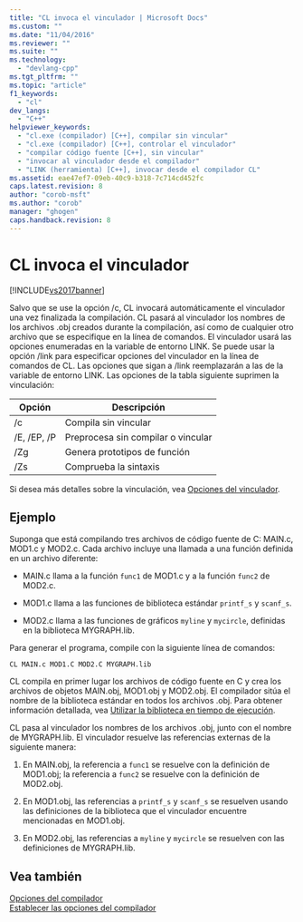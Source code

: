```yaml
---
title: "CL invoca el vinculador | Microsoft Docs"
ms.custom: ""
ms.date: "11/04/2016"
ms.reviewer: ""
ms.suite: ""
ms.technology: 
  - "devlang-cpp"
ms.tgt_pltfrm: ""
ms.topic: "article"
f1_keywords: 
  - "cl"
dev_langs: 
  - "C++"
helpviewer_keywords: 
  - "cl.exe (compilador) [C++], compilar sin vincular"
  - "cl.exe (compilador) [C++], controlar el vinculador"
  - "compilar código fuente [C++], sin vincular"
  - "invocar al vinculador desde el compilador"
  - "LINK (herramienta) [C++], invocar desde el compilador CL"
ms.assetid: eae47ef7-09eb-40c9-b318-7c714cd452fc
caps.latest.revision: 8
author: "corob-msft"
ms.author: "corob"
manager: "ghogen"
caps.handback.revision: 8
---
```

# CL invoca el vinculador
[!INCLUDE[vs2017banner](../../assembler/inline/includes/vs2017banner.md)]

Salvo que se use la opción \/c, CL invocará automáticamente el vinculador una vez finalizada la compilación.  CL pasará al vinculador los nombres de los archivos .obj creados durante la compilación, así como de cualquier otro archivo que se especifique en la línea de comandos.  El vinculador usará las opciones enumeradas en la variable de entorno LINK.  Se puede usar la opción \/link para especificar opciones del vinculador en la línea de comandos de CL.  Las opciones que sigan a \/link reemplazarán a las de la variable de entorno LINK.  Las opciones de la tabla siguiente suprimen la vinculación:  
  
|Opción|Descripción|  
|------------|-----------------|  
|\/c|Compila sin vincular|  
|\/E, \/EP, \/P|Preprocesa sin compilar o vincular|  
|\/Zg|Genera prototipos de función|  
|\/Zs|Comprueba la sintaxis|  
  
 Si desea más detalles sobre la vinculación, vea [Opciones del vinculador](../../build/reference/linker-options.md).  
  
## Ejemplo  
 Suponga que está compilando tres archivos de código fuente de C: MAIN.c, MOD1.c y MOD2.c.  Cada archivo incluye una llamada a una función definida en un archivo diferente:  
  
-   MAIN.c llama a la función `func1` de MOD1.c y a la función `func2` de MOD2.c.  
  
-   MOD1.c llama a las funciones de biblioteca estándar `printf_s` y `scanf_s`.  
  
-   MOD2.c llama a las funciones de gráficos `myline` y `mycircle`, definidas en la biblioteca MYGRAPH.lib.  
  
 Para generar el programa, compile con la siguiente línea de comandos:  
  
```  
CL MAIN.c MOD1.C MOD2.C MYGRAPH.lib  
```  
  
 CL compila en primer lugar los archivos de código fuente en C y crea los archivos de objetos MAIN.obj, MOD1.obj y MOD2.obj.  El compilador sitúa el nombre de la biblioteca estándar en todos los archivos .obj.  Para obtener información detallada, vea [Utilizar la biblioteca en tiempo de ejecución](../../build/reference/md-mt-ld-use-run-time-library.md).  
  
 CL pasa al vinculador los nombres de los archivos .obj, junto con el nombre de MYGRAPH.lib.  El vinculador resuelve las referencias externas de la siguiente manera:  
  
1.  En MAIN.obj, la referencia a `func1` se resuelve con la definición de MOD1.obj; la referencia a `func2` se resuelve con la definición de MOD2.obj.  
  
2.  En MOD1.obj, las referencias a `printf_s` y `scanf_s` se resuelven usando las definiciones de la biblioteca que el vinculador encuentre mencionadas en MOD1.obj.  
  
3.  En MOD2.obj, las referencias a `myline` y `mycircle` se resuelven con las definiciones de MYGRAPH.lib.  
  
## Vea también  
 [Opciones del compilador](../../build/reference/compiler-options.md)   
 [Establecer las opciones del compilador](../../build/reference/setting-compiler-options.md)